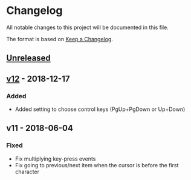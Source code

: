 # Changelog
All notable changes to this project will be documented in this file.

The format is based on [Keep a Changelog](https://keepachangelog.com/en/1.0.0/).

## [Unreleased]

## [v12] - 2018-12-17
### Added
- Added setting to choose control keys (PgUp+PgDown or Up+Down)

## v11 - 2018-06-04
### Fixed
- Fix multiplying key-press events
- Fix going to previous/next item when the cursor is before the first character

[v12]: https://github.com/sustmi/gnome-shell-extension-historymanager-prefix-search/compare/v11...v12
[Unreleased]: https://github.com/sustmi/gnome-shell-extension-historymanager-prefix-search/compare/v11...HEAD
